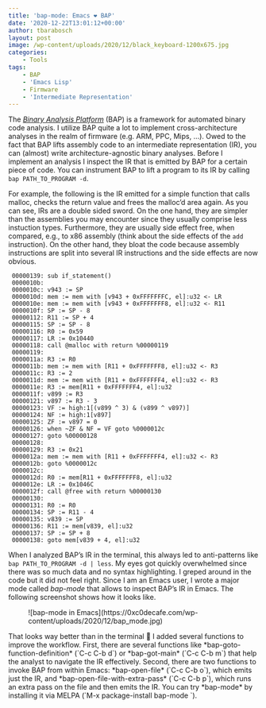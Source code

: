```yaml
---
title: 'bap-mode: Emacs ❤️ BAP'
date: '2020-12-22T13:01:12+00:00'
author: tbarabosch
layout: post
image: /wp-content/uploads/2020/12/black_keyboard-1200x675.jpg
categories:
    - Tools
tags:
    - BAP
    - 'Emacs Lisp'
    - Firmware
    - 'Intermediate Representation'
---
```


The *[Binary Analysis Platform](https://github.com/BinaryAnalysisPlatform/bap)* (BAP) is a framework for automated binary code analysis. I utilize BAP quite a lot to implement cross-architecture analyses in the realm of firmware (e.g. ARM, PPC, Mips, …). Owed to the fact that BAP lifts assembly code to an intermediate representation (IR), you can (almost) write architecture-agnostic binary analyses. Before I implement an analysis I inspect the IR that is emitted by BAP for a certain piece of code. You can instrument BAP to lift a program to its IR by calling `bap PATH_TO_PROGRAM -d`.

For example, the following is the IR emitted for a simple function that calls malloc, checks the return value and frees the malloc’d area again. As you can see, IRs are a double sided sword. On the one hand, they are simpler than the assemblies you may encounter since they usually comprise less instuction types. Furthermore, they are usually side effect free, when compared, e.g., to x86 assembly (think about the side effects of the `add` instruction). On the other hand, they bloat the code because assembly instructions are split into several IR instructions and the side effects are now obvious.

```
 00000139: sub if_statement()
 0000010b: 
 0000010c: v943 := SP
 0000010d: mem := mem with [v943 + 0xFFFFFFFC, el]:u32 <- LR
 0000010e: mem := mem with [v943 + 0xFFFFFFF8, el]:u32 <- R11
 0000010f: SP := SP - 8
 00000112: R11 := SP + 4
 00000115: SP := SP - 8
 00000116: R0 := 0x59
 00000117: LR := 0x10440
 00000118: call @malloc with return %00000119
 00000119: 
 0000011a: R3 := R0
 0000011b: mem := mem with [R11 + 0xFFFFFFF8, el]:u32 <- R3
 0000011c: R3 := 2
 0000011d: mem := mem with [R11 + 0xFFFFFFF4, el]:u32 <- R3
 0000011e: R3 := mem[R11 + 0xFFFFFFF4, el]:u32
 0000011f: v899 := R3
 00000121: v897 := R3 - 3
 00000123: VF := high:1[(v899 ^ 3) & (v899 ^ v897)]
 00000124: NF := high:1[v897]
 00000125: ZF := v897 = 0
 00000126: when ~ZF & NF = VF goto %0000012c
 00000127: goto %00000128
 00000128: 
 00000129: R3 := 0x21
 0000012a: mem := mem with [R11 + 0xFFFFFFF4, el]:u32 <- R3
 0000012b: goto %0000012c
 0000012c: 
 0000012d: R0 := mem[R11 + 0xFFFFFFF8, el]:u32
 0000012e: LR := 0x1046C
 0000012f: call @free with return %00000130
 00000130: 
 00000131: R0 := R0
 00000134: SP := R11 - 4
 00000135: v839 := SP
 00000136: R11 := mem[v839, el]:u32
 00000137: SP := SP + 8
 00000138: goto mem[v839 + 4, el]:u32
```

When I analyzed BAP’s IR in the terminal, this always led to anti-patterns like `bap PATH_TO_PROGRAM -d | less`. My eyes got quickly overwhelmed since there was so much data and no syntax highlighting. I greped around in the code but it did not feel right. Since I am an Emacs user, I wrote a major mode called *bap-mode* that allows to inspect BAP’s IR in Emacs. The following screenshot shows how it looks like.

<figure class="wp-block-image size-large">![bap-mode in Emacs](https://0xc0decafe.com/wp-content/uploads/2020/12/bap_mode.jpg)</figure>That looks way better than in the terminal 🙂 I added several functions to improve the workflow. First, there are several functions like *bap-goto-function-definition* (`C-c C-b d`) or *bap-got-main* (`C-c C-b m`) that help the analyst to navigate the IR effectively. Second, there are two functions to invoke BAP from within Emacs: *bap-open-file* (`C-c C-b o`), which emits just the IR, and *bap-open-file-with-extra-pass* (`C-c C-b p`), which runs an extra pass on the file and then emits the IR. You can try *bap-mode* by installing it via MELPA (`M-x package-install <RET> bap-mode <RET>`).
